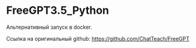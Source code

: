 # FreeGPT3.5_Python
Альтернативный запуск в docker.


Ссылка на оригинальный github: https://github.com/ChatTeach/FreeGPT
